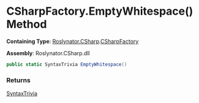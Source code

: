 # CSharpFactory\.EmptyWhitespace\(\) Method

**Containing Type**: [Roslynator.CSharp](../../README.md)\.[CSharpFactory](../README.md)

**Assembly**: Roslynator\.CSharp\.dll

```csharp
public static SyntaxTrivia EmptyWhitespace()
```

### Returns

[SyntaxTrivia](https://docs.microsoft.com/en-us/dotnet/api/microsoft.codeanalysis.syntaxtrivia)

